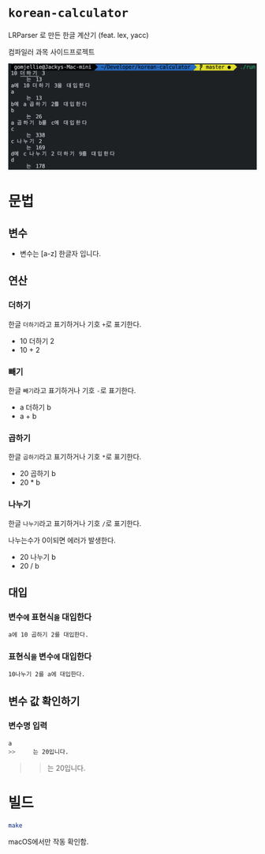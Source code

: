 # `korean-calculator`
LRParser 로 만든 한글 계산기 (feat. lex, yacc)

컴파일러 과목 사이드프로젝트

![example.png](./.github/example.png)

# 문법

## 변수

- 변수는 [a-z] 한글자 입니다.

## 연산

### 더하기

한글 `더하기`라고 표기하거나 기호 `+`로 표기한다.

- 10 더하기 2
- 10 + 2

### 빼기

한글 `빼기`라고 표기하거나 기호 `-`로 표기한다.

- a 더하기 b
- a + b

### 곱하기

한글 `곱하기`라고 표기하거나 기호 `*`로 표기한다.

- 20 곱하기 b
- 20 * b

### 나누기

한글 `나누기`라고 표기하거나 기호 `/`로 표기한다.

나누는수가 0이되면 에러가 발생한다.

- 20 나누기 b
- 20 / b

## 대입

### 변수`에` 표현식`을` 대입한다

```sh
a에 10 곱하기 2를 대입한다.
```

### 표현식`을` 변수`에` 대입한다

```sh
10나누기 2를 a에 대입한다.
```

## 변수 값 확인하기

### 변수명 입력

```sh
a
>>     는 20입니다.
```

>> 는 20입니다.

# 빌드

```sh
make
```

macOS에서만 작동 확인함.
